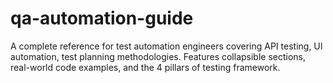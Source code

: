 # qa-automation-guide
A complete reference for test automation engineers covering API testing, UI automation, test planning methodologies. Features collapsible sections, real-world code examples, and the 4 pillars of testing framework.
